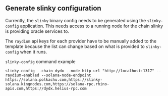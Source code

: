 ## Generate slinky configuration

Currently, the `slinky` binary config needs to be generated using the 
`slinky-config` application. This needs access to a running node for
the chain slinky is providing oracle services to.

The `raydium` api keys for each provider have to be manually added to
the template because the list can change based on what is provided to
`slinky-config` when it runs.

`slinky-config` command example

```shell
slinky-config --chain dydx --node-http-url "http://localhost:1317" --raydium-enabled --solana-node-endpoint https://solana.polkachu.com,https://slinky-solana.kingnodes.com,https://solana-rpc.rhino-apis.com,https://dydx.helius-rpc.com
```